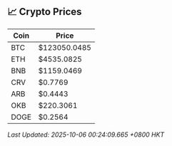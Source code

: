 ## 📈 Crypto Prices

| Coin | Price |
| ---- | ----- |
| BTC | $123050.0485 |
| ETH | $4535.0825 |
| BNB | $1159.0469 |
| CRV | $0.7769 |
| ARB | $0.4443 |
| OKB | $220.3061 |
| DOGE | $0.2564 |

_Last Updated: 2025-10-06 00:24:09.665 +0800 HKT_